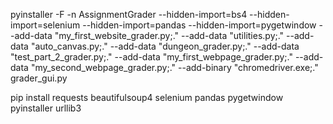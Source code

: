 pyinstaller -F -n AssignmentGrader --hidden-import=bs4 --hidden-import=selenium --hidden-import=pandas --hidden-import=pygetwindow --add-data "my_first_website_grader.py;." --add-data "utilities.py;." --add-data "auto_canvas.py;." --add-data "dungeon_grader.py;." --add-data "test_part_2_grader.py;." --add-data "my_first_webpage_grader.py;."
 --add-data "my_second_webpage_grader.py;." --add-binary "chromedriver.exe;." grader_gui.py

 pip install requests beautifulsoup4 selenium pandas pygetwindow pyinstaller urllib3